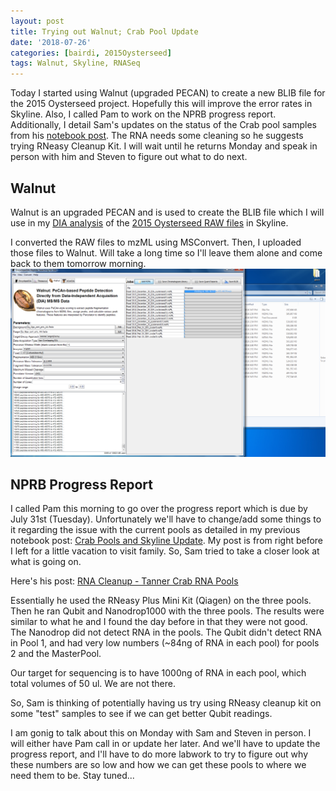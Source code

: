 ```yaml
---
layout: post
title: Trying out Walnut; Crab Pool Update
date: '2018-07-26'
categories: [bairdi, 2015Oysterseed]
tags: Walnut, Skyline, RNASeq
---
```

Today I started using Walnut (upgraded PECAN) to create a new BLIB file for the 2015 Oysterseed project. Hopefully this will improve the error rates in Skyline. Also, I called Pam to work on the NPRB progress report. Additionally, I detail Sam's updates on the status of the Crab pool samples from his [notebook post](http://onsnetwork.org/kubu4/2018/07/19/rna-cleanup-tanner-crab-rna-pools/). The RNA needs some cleaning so he suggests trying RNeasy Cleanup Kit. I will wait until he returns Monday and speak in person with him and Steven to figure out what to do next. 

## Walnut
Walnut is an upgraded PECAN and is used to create the BLIB file which I will use in my [DIA analysis](https://github.com/RobertsLab/resources/blob/master/protocols/DIA-data-Analyses.md) of the [2015 Oysterseed RAW files](http://owl.fish.washington.edu/phainopepla/C_gigas/2015-12-30/) in Skyline. 

I converted the RAW files to mzML using MSConvert. Then, I uploaded those files to Walnut. Will take a long time so I'll leave them alone and come back to them tomorrow morning.       
![img](../notebook-images/Walnut01.PNG)

## NPRB Progress Report
I called Pam this morning to go over the progress report which is due by July 31st (Tuesday). Unfortunately we'll have to change/add some things to it regarding the issue with the current pools as detailed in my previous notebook post: [Crab Pools and Skyline Update](https://github.com/grace-ac/grace-ac.github.io/blob/master/_posts/2018-07-18-Crab-pools-pt-2-Skyline.md). My post is from right before I left for a little vacation to visit family. So, Sam tried to take a closer look at what is going on.

Here's his post: [RNA Cleanup - Tanner Crab RNA Pools](http://onsnetwork.org/kubu4/2018/07/19/rna-cleanup-tanner-crab-rna-pools/)

Essentially he used the RNeasy Plus Mini Kit (Qiagen) on the three pools. Then he ran Qubit and Nanodrop1000 with the three pools. The results were similar to what he and I found the day before in that they were not good. The Nanodrop did not detect RNA in the pools. The Qubit didn't detect RNA in Pool 1, and had very low numbers (~84ng of RNA in each pool) for pools 2 and the MasterPool. 

Our target for sequencing is to have 1000ng of RNA in each pool, which total volumes of 50 ul. We are not there. 

So, Sam is thinking of potentially having us try using RNeasy cleanup kit on some "test" samples to see if we can get better Qubit readings. 

I am gonig to talk about this on Monday with Sam and Steven in person. I will either have Pam call in or update her later. And we'll have to update the progress report, and I'll have to do more labwork to try to figure out why these numbers are so low and how we can get these pools to where we need them to be. Stay tuned... 
